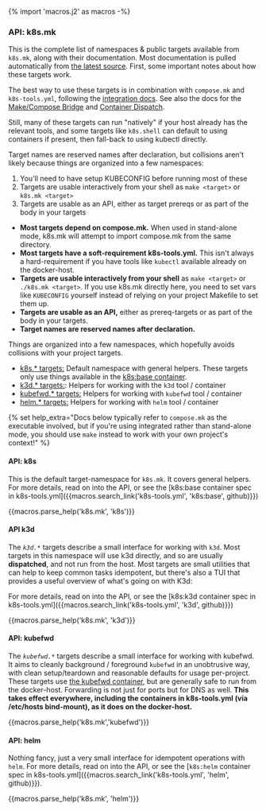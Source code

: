 {% import 'macros.j2' as macros -%}

### API: k8s.mk

This is the complete list of namespaces & public targets available from `k8s.mk`, along with their documentation.  Most documentation is pulled automatically from [the latest source](/compose.mk). First, some important notes about how these targets work.

The best way to use these targets is in combination with `compose.mk` and `k8s-tools.yml`, following the [integration docs](/#embedding-tools-with-makefiles).  See also the docs for the [Make/Compose Bridge](/#makecompose-bridge) and [Container Dispatch](/#container-dispatch).

Still, many of these targets can run "natively" if your host already has the relevant tools, and some targets like `k8s.shell` can default to using containers if present, then fall-back to using kubectl directly.

Target names are reserved names after declaration, but collisions aren't likely because things are organized into a few namespaces:

1. You'll need to have setup KUBECONFIG before running most of these
1. Targets are usable interactively from your shell as `make <target>` or `k8s.mk <target>`
1. Targets are usable as an API, either as target prereqs or as part of the body in your targets

* **Most targets depend on compose.mk.** When used in stand-alone mode, k8s.mk will attempt to import compose.mk from the same directory.
* **Most targets have a soft-requirement k8s-tools.yml.** This isn't always a hard-requirement if you have tools like `kubectl` available already on the docker-host.
* **Targets are usable interactively from your shell** as `make <target>` or `./k8s.mk <target>`.  If you use k8s.mk directly here, you need to set vars like `KUBECONFIG` yourself instead of relying on your project Makefile to set them up.
* **Targets are usable as an API,** either as prereq-targets or as part of the body in your targets.
* **Target names are reserved names after declaration.**

Things are organized into a few namespaces, which hopefully avoids collisions with your project targets.

* [k8s.* targets:](#api-k8s) Default namespace with general helpers.  These targets only use things available in the [k8s:base container](k8s.yml).
* [k3d.* targets:](#api-k3d):  Helpers for working with the `k3d` tool / container
* [kubefwd.* targets:](#api-kubefwd) Helpers for working with `kubefwd` tool / container
* [helm.* targets:](#api-helm) Helpers for working with `helm` tool / container

{% set help_extra="Docs below typically refer to `compose.mk` as the executable involved, but if you're using integrated rather than stand-alone mode, you should use `make` instead to work with your own project's context!" %}


#### API: k8s

This is the default target-namespace for `k8s.mk`.  It covers general helpers.  For more details, read on into the API, or see the [k8s:base container spec in k8s-tools.yml]({{macros.search_link('k8s-tools.yml', 'k8s:base', github)}})

{{macros.parse_help('k8s.mk', 'k8s')}}

#### API k3d

The *`k3d.*`* targets describe a small interface for working with `k3d`.  Most targets in this namespace will use k3d directly, and so are usually **dispatched**, and not run from the host.  Most targets are small utilities that can help to keep common tasks idempotent, but there's also a TUI that provides a useful overview of what's going on with K3d:

For more details, read on into the API, or see the [k8s:k3d container spec in k8s-tools.yml]({{macros.search_link('k8s-tools.yml', 'k3d', github)}})
  
{{macros.parse_help('k8s.mk', 'k3d')}}

#### API: kubefwd

The *`kubefwd.*`* targets describe a small interface for working with kubefwd.  It aims to cleanly background / foreground `kubefwd` in an unobtrusive way, with clean setup/teardown and reasonable defaults for usage per-project.  These targets use [the kubefwd container]({{macros.search_link('k8s-tools.yml','k8s:kubefwd',github)}}), but are generally safe to run from the docker-host.  Forwarding is not just for ports but for DNS as well. **This takes effect everywhere, including the containers in k8s-tools.yml (via /etc/hosts bind-mount), as it does on the docker-host.**

{{macros.parse_help('k8s.mk','kubefwd')}}

#### API: helm

Nothing fancy, just a very small interface for idempotent operations with `helm`.  For more details, read on into the API, or see the [`k8s:helm` container spec in k8s-tools.yml]({{macros.search_link('k8s-tools.yml', 'helm', github)}}).

{{macros.parse_help('k8s.mk', 'helm')}}
